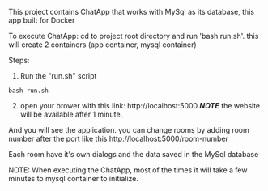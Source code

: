 This project contains ChatApp that works with MySql as its database, this app built for Docker

To execute ChatApp: cd to project root directory and run 'bash run.sh'. this will create 2 containers (app container, mysql container)

Steps:

1. Run the "run.sh" script
```
bash run.sh
```

2. open your brower with this link: http://localhost:5000 ***NOTE*** the website will be available after 1 minute.


And you will see the application. you can change rooms by adding room number after the port like this http://localhost:5000/room-number

Each room have it's own dialogs and the data saved in the MySql database


NOTE: When executing the ChatApp, most of the times it will take a few minutes to mysql container to initialize.


